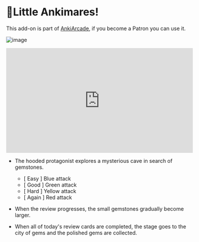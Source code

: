 # 💎Little Ankimares!

This add-on is part of [AnkiArcade](../Home.md), if you become a Patron you can use it. 


![image](https://github.com/shigeyukey/AnkiArcade/assets/124401518/0160c014-9722-4879-997c-27a7162e4b1e)

<iframe src="https://www.youtube.com/embed/YvsdcOj6uxA?list=PLZhrgD6s-LFVsEhxRdEHf_OkGVe2YZfeo" frameborder="0" allow="accelerometer; autoplay; clipboard-write; encrypted-media; gyroscope; picture-in-picture" allowfullscreen style="aspect-ratio: 16/9; width: 100%;"></iframe>

* The hooded protagonist explores a mysterious cave in search of gemstones.
    * \[ Easy ] Blue attack
    * \[ Good ] Green attack
    * \[ Hard ] Yellow attack
    * \[ Again ] Red attack

* When the review progresses, the small gemstones gradually become larger.
* When all of today's review cards are completed, the stage goes to the city of gems and the polished gems are collected.



